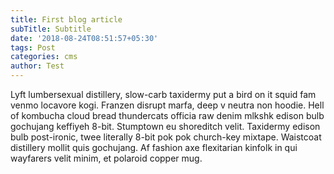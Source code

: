 ```yaml
---
title: First blog article
subTitle: Subtitle
date: '2018-08-24T08:51:57+05:30'
tags: Post
categories: cms
author: Test
---
```

Lyft lumbersexual distillery, slow-carb taxidermy put a bird on it squid fam venmo locavore kogi. Franzen disrupt marfa, deep v neutra non hoodie. Hell of kombucha cloud bread thundercats officia raw denim mlkshk edison bulb gochujang keffiyeh 8-bit. Stumptown eu shoreditch velit. Taxidermy edison bulb post-ironic, twee literally 8-bit pok pok church-key mixtape. Waistcoat distillery mollit quis gochujang. Af fashion axe flexitarian kinfolk in qui wayfarers velit minim, et polaroid copper mug.
